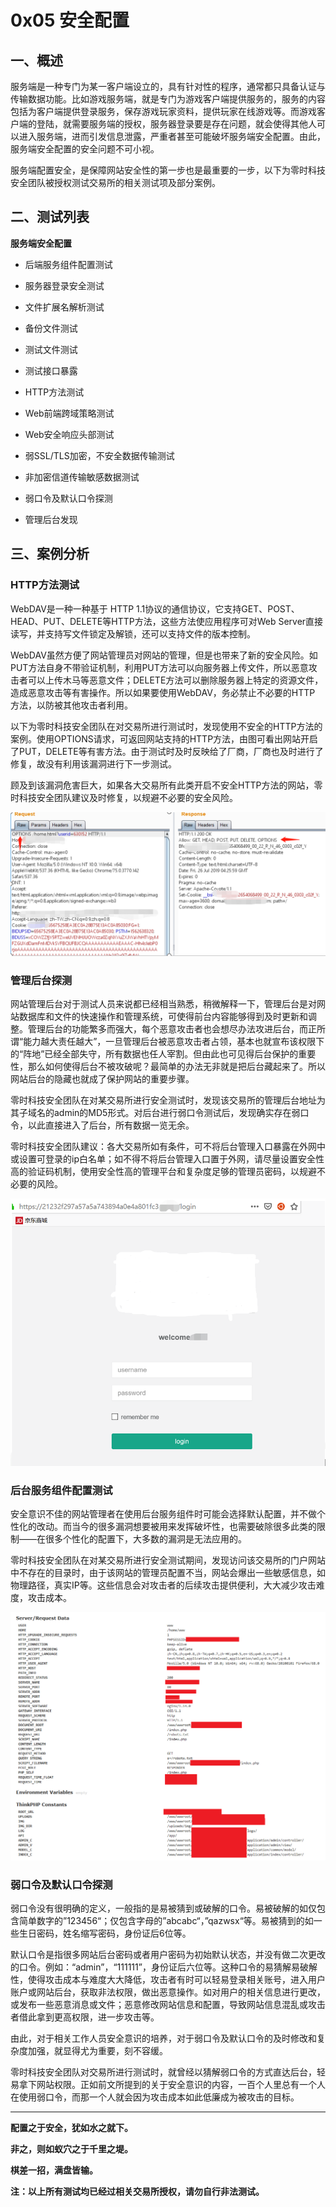 # 0x05 安全配置

## 一、概述

服务端是一种专门为某一客户端设立的，具有针对性的程序，通常都只具备认证与传输数据功能。比如游戏服务端，就是专门为游戏客户端提供服务的，服务的内容包括为客户端提供登录服务，保存游戏玩家资料，提供玩家在线游戏等。而游戏客户端的登陆，就需要服务端的授权，服务器登录要是存在问题，就会使得其他人可以进入服务端，进而引发信息泄露，严重者甚至可能破坏服务端安全配置。由此，服务端安全配置的安全问题不可小视。

服务端配置安全，是保障网站安全性的第一步也是最重要的一步，以下为零时科技安全团队被授权测试交易所的相关测试项及部分案例。



## 二、测试列表

**服务端安全配置**

- 后端服务组件配置测试

- 服务器登录安全测试

- 文件扩展名解析测试

- 备份文件测试

- 测试文件测试

- 测试接口暴露

- HTTP方法测试

- Web前端跨域策略测试

- Web安全响应头部测试

- 弱SSL/TLS加密，不安全数据传输测试

- 非加密信道传输敏感数据测试

- 弱口令及默认口令探测

- 管理后台发现

  

## 三、案例分析

### HTTP方法测试

WebDAV是一种一种基于 HTTP 1.1协议的通信协议，它支持GET、POST、HEAD、PUT、DELETE等HTTP方法，这些方法使应用程序可对Web Server直接读写，并支持写文件锁定及解锁，还可以支持文件的版本控制。

WebDAV虽然方便了网站管理员对网站的管理，但是也带来了新的安全风险。如PUT方法自身不带验证机制，利用PUT方法可以向服务器上传文件，所以恶意攻击者可以上传木马等恶意文件；DELETE方法可以删除服务器上特定的资源文件，造成恶意攻击等有害操作。所以如果要使用WebDAV，务必禁止不必要的HTTP 方法，以防被其他攻击者利用。

以下为零时科技安全团队在对交易所进行测试时，发现使用不安全的HTTP方法的案例。使用OPTIONS请求，可返回网站支持的HTTP方法，由图可看出网站开启了PUT，DELETE等有害方法。由于测试时及时反映给了厂商，厂商也及时进行了修复，故没有利用该漏洞进行下一步测试。

顾及到该漏洞危害巨大，如果各大交易所有此类开启不安全HTTP方法的网站，零时科技安全团队建议及时修复，以规避不必要的安全风险。

![](./assets/1.png)

 



### 管理后台探测

网站管理后台对于测试人员来说都已经相当熟悉，稍微解释一下，管理后台是对网站数据库和文件的快速操作和管理系统，可使得前台内容能够得到及时更新和调整。管理后台的功能繁多而强大，每个恶意攻击者也会想尽办法攻进后台，而正所谓“能力越大责任越大”，一旦管理后台被恶意攻击者占领，基本也就宣布该权限下的“阵地”已经全部失守，所有数据也任人宰割。但由此也可见得后台保护的重要性，那么如何使得后台不被攻破呢？最简单的办法无非就是把后台藏起来了。所以网站后台的隐藏也就成了保护网站的重要步骤。

零时科技安全团队在对某交易所进行安全测试时，发现该交易所的管理后台地址为其子域名的admin的MD5形式。对后台进行弱口令测试后，发现确实存在弱口令，以此直接进入了后台，所有数据一览无余。

零时科技安全团队建议：各大交易所如有条件，可不将后台管理入口暴露在外网中或设置可登录的ip白名单；如不得不将后台管理入口置于外网，请尽量设置安全性高的验证码机制，使用安全性高的管理平台和复杂度足够的管理员密码，以规避不必要的风险。

![](./assets/2.png)



### 后台服务组件配置测试

安全意识不佳的网站管理者在使用后台服务组件时可能会选择默认配置，并不做个性化的改动。而当今的很多漏洞想要被用来发挥破坏性，也需要破除很多此类的限制——在很多个性化的配置下，大多数的漏洞是无法应用的。

零时科技安全团队在对某交易所进行安全测试期间，发现访问该交易所的门户网站中不存在的目录时，由于该网站的管理员配置不当，网站会爆出一些敏感信息，如物理路径，真实IP等。这些信息会对攻击者的后续攻击提供便利，大大减少攻击难度，攻击成本。

![](./assets/3.png)



### 弱口令及默认口令探测 

弱口令没有很明确的定义，一般指的是易被猜到或破解的口令。易被破解的如仅包含简单数字的”123456“；仅包含字母的”abcabc“，”qazwsx“等。易被猜到的如一些生日密码，姓名缩写密码，身份证后6位等。

默认口令是指很多网站后台密码或者用户密码为初始默认状态，并没有做二次更改的口令。例如：“admin”，“111111”，身份证后六位等。这种口令的易猜解易破解性，使得攻击成本与难度大大降低，攻击者有时可以轻易登录相关账号，进入用户账户或网站后台，获取非法权限，做出恶意操作。如对用户的相关信息进行更改，或发布一些恶意消息或文件；恶意修改网站信息和配置，导致网站信息混乱或攻击者借此拿到更高权限，进一步攻击等。

由此，对于相关工作人员安全意识的培养，对于弱口令及默认口令的及时修改和复杂度加强，就显得尤为重要，刻不容缓。

零时科技安全团队对交易所进行测试时，就曾经以猜解弱口令的方式直达后台，轻易拿下网站权限。正如前文所提到的关于安全意识的内容，一百个人里总有一个人在使用弱口令，而那一个人就会因为攻击成本如此低廉成为被攻击的目标。

---

**配置之于安全，犹如水之就下。**

**非之，则如蚁穴之于千里之堤。**

**棋差一招，满盘皆输。**

**注：以上所有测试均已经过相关交易所授权，请勿自行非法测试。**





